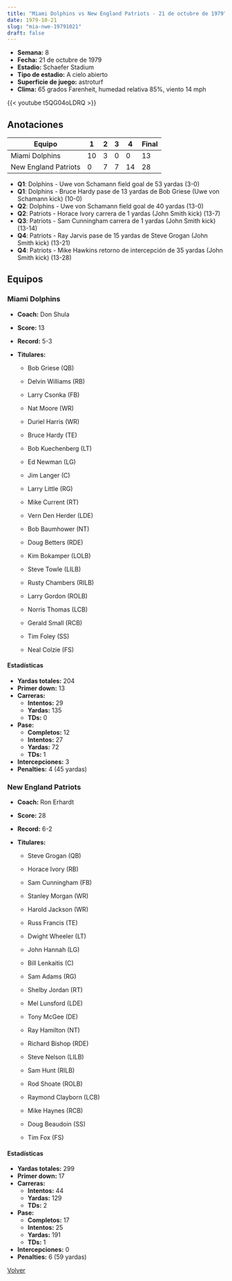 ```yaml
---
title: "Miami Dolphins vs New England Patriots - 21 de octubre de 1979"
date: 1979-10-21
slug: "mia-nwe-19791021"
draft: false
---
```


- **Semana:** 8
- **Fecha:** 21 de octubre de 1979
- **Estadio:** Schaefer Stadium
- **Tipo de estadio:** A cielo abierto
- **Superficie de juego:** astroturf
- **Clima:** 65 grados Farenheit, humedad relativa 85%, viento 14 mph


{{< youtube t5QG04oLDRQ >}}


## Anotaciones
| Equipo | 1 | 2 | 3 | 4 | Final |
|--------|---|---|---|---|-------|
| Miami Dolphins  | 10 | 3 | 0 | 0  | 13 |
| New England Patriots  | 0 | 7 | 7 | 14  | 28 |
- **Q1**: Dolphins - Uwe von Schamann field goal de 53 yardas (3-0)
- **Q1**: Dolphins - Bruce Hardy pase de 13 yardas de Bob Griese (Uwe von Schamann kick) (10-0)
- **Q2**: Dolphins - Uwe von Schamann field goal de 40 yardas (13-0)
- **Q2**: Patriots - Horace Ivory carrera de 1 yardas (John Smith kick) (13-7)
- **Q3**: Patriots - Sam Cunningham carrera de 1 yardas (John Smith kick) (13-14)
- **Q4**: Patriots - Ray Jarvis pase de 15 yardas de Steve Grogan (John Smith kick) (13-21)
- **Q4**: Patriots - Mike Hawkins retorno de intercepción de 35 yardas (John Smith kick) (13-28)


## Equipos


### Miami Dolphins
* **Coach:** Don Shula
* **Score:** 13
* **Record:** 5-3
* **Titulares:** 

  * Bob Griese (QB) 

  * Delvin Williams (RB) 

  * Larry Csonka (FB) 

  * Nat Moore (WR) 

  * Duriel Harris (WR) 

  * Bruce Hardy (TE) 

  * Bob Kuechenberg (LT) 

  * Ed Newman (LG) 

  * Jim Langer (C) 

  * Larry Little (RG) 

  * Mike Current (RT) 

  * Vern Den Herder (LDE) 

  * Bob Baumhower (NT) 

  * Doug Betters (RDE) 

  * Kim Bokamper (LOLB) 

  * Steve Towle (LILB) 

  * Rusty Chambers (RILB) 

  * Larry Gordon (ROLB) 

  * Norris Thomas (LCB) 

  * Gerald Small (RCB) 

  * Tim Foley (SS) 

  * Neal Colzie (FS) 

#### Estadísticas
* **Yardas totales:** 204
* **Primer down:** 13
* **Carreras:**
  * **Intentos:** 29
  * **Yardas:** 135
  * **TDs:** 0
* **Pase:**
  * **Completos:** 12
  * **Intentos:** 27
  * **Yardas:** 72
  * **TDs:** 1
* **Intercepciones:** 3
* **Penalties:** 4 (45 yardas)

### New England Patriots
* **Coach:** Ron Erhardt
* **Score:** 28
* **Record:** 6-2
* **Titulares:** 

  * Steve Grogan (QB) 

  * Horace Ivory (RB) 

  * Sam Cunningham (FB) 

  * Stanley Morgan (WR) 

  * Harold Jackson (WR) 

  * Russ Francis (TE) 

  * Dwight Wheeler (LT) 

  * John Hannah (LG) 

  * Bill Lenkaitis (C) 

  * Sam Adams (RG) 

  * Shelby Jordan (RT) 

  * Mel Lunsford (LDE) 

  * Tony McGee (DE) 

  * Ray Hamilton (NT) 

  * Richard Bishop (RDE) 

  * Steve Nelson (LILB) 

  * Sam Hunt (RILB) 

  * Rod Shoate (ROLB) 

  * Raymond Clayborn (LCB) 

  * Mike Haynes (RCB) 

  * Doug Beaudoin (SS) 

  * Tim Fox (FS) 

#### Estadísticas
* **Yardas totales:** 299
* **Primer down:** 17
* **Carreras:**
  * **Intentos:** 44
  * **Yardas:** 129
  * **TDs:** 2
* **Pase:**
  * **Completos:** 17
  * **Intentos:** 25
  * **Yardas:** 191
  * **TDs:** 1
* **Intercepciones:** 0
* **Penalties:** 6 (59 yardas)


[Volver](/historia/1979)
